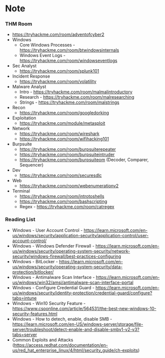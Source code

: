 # Note

### THM Room

  - https://tryhackme.com/room/adventofcyber2  
  - Windows  
    - Core Windows Processes - https://tryhackme.com/room/btwindowsinternals
    - Windows Event Logs - https://tryhackme.com/room/windowseventlogs
  - Sec Analyst
    - https://tryhackme.com/room/splunk101
  - Incident Response
    - https://tryhackme.com/room/volatility
  - Malware Analyst
    - Intro - https://tryhackme.com/room/malmalintroductory
    - Research - https://tryhackme.com/room/malresearching
    - Strings - https://tryhackme.com/room/malstrings
  - Recon
    - https://tryhackme.com/room/googledorking
  - Exploitation
    - https://tryhackme.com/module/metasploit
  - Network
    - https://tryhackme.com/room/wireshark
    - https://tryhackme.com/room/wifihacking101
  - Burpsuite
    - https://tryhackme.com/room/burpsuiterepeater
    - https://tryhackme.com/room/burpsuiteintruder
    - https://tryhackme.com/room/burpsuiteom (Decoder, Comparer, Sequencer)
  - Dev
    - https://tryhackme.com/room/securesdlc
  - Web
    - https://tryhackme.com/room/webenumerationv2
  - Terminal
    - https://tryhackme.com/room/introtoshells
    - https://tryhackme.com/room/bashscripting
    - Regex - https://tryhackme.com/room/catregex

### Reading List

  - Windows - User Account Control - https://learn.microsoft.com/en-us/windows/security/application-security/application-control/user-account-control/
  - Windows - Windows Defender Firewall - https://learn.microsoft.com/en-us/windows/security/operating-system-security/network-security/windows-firewall/best-practices-configuring
  - Windows - BitLocker - https://learn.microsoft.com/en-us/windows/security/operating-system-security/data-protection/bitlocker/
  - Windows - Antimalware Scan Interface - https://learn.microsoft.com/en-us/windows/win32/amsi/antimalware-scan-interface-portal
  - Windows - Configure Credential Guard - https://learn.microsoft.com/en-us/windows/security/identity-protection/credential-guard/configure?tabs=intune
  - Windows - Win10 Security Feature - https://www.csoonline.com/article/564531/the-best-new-windows-10-security-features.html
  - Windows - How to detech, enable, disable SMB - https://learn.microsoft.com/en-US/windows-server/storage/file-server/troubleshoot/detect-enable-and-disable-smbv1-v2-v3?tabs=server
  - Common Exploits and Attacks (https://access.redhat.com/documentation/en-us/red_hat_enterprise_linux/4/html/security_guide/ch-exploits)
